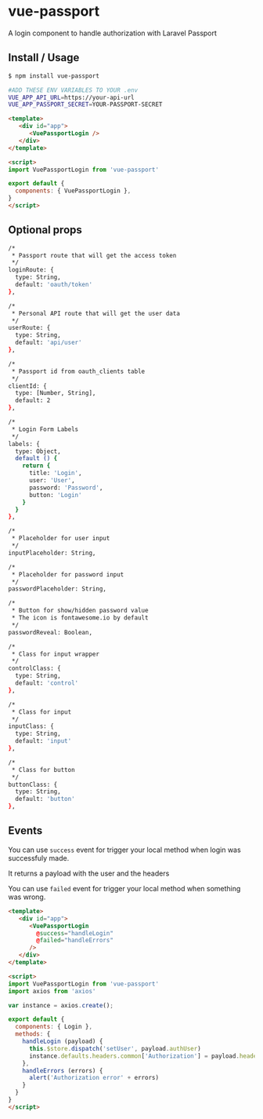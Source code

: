 # vue-passport

A login component to handle authorization with Laravel Passport

## Install / Usage

```bash
$ npm install vue-passport
```

```bash
#ADD THESE ENV VARIABLES TO YOUR .env
VUE_APP_API_URL=https://your-api-url
VUE_APP_PASSPORT_SECRET=YOUR-PASSPORT-SECRET
```

```html
<template>
   <div id="app">
      <VuePassportLogin />
   </div>
</template>

<script>
import VuePassportLogin from 'vue-passport'

export default {
  components: { VuePassportLogin },
}
</script>
```

## Optional props

```bash
/*
 * Passport route that will get the access token
 */
loginRoute: {
  type: String,
  default: 'oauth/token'
},

/*
 * Personal API route that will get the user data
 */
userRoute: {
  type: String,
  default: 'api/user'
},

/*
 * Passport id from oauth_clients table
 */
clientId: {
  type: [Number, String],
  default: 2
},

/*
 * Login Form Labels
 */
labels: {
  type: Object,
  default () {
    return {
      title: 'Login',
      user: 'User',
      password: 'Password',
      button: 'Login'
    }
  }
},

/*
 * Placeholder for user input
 */
inputPlaceholder: String,

/*
 * Placeholder for password input
 */
passwordPlaceholder: String,

/*
 * Button for show/hidden password value
 * The icon is fontawesome.io by default
 */
passwordReveal: Boolean,

/*
 * Class for input wrapper
 */
controlClass: {
  type: String,
  default: 'control'
},

/*
 * Class for input
 */
inputClass: {
  type: String,
  default: 'input'
},

/*
 * Class for button
 */
buttonClass: {
  type: String,
  default: 'button'
},
```

## Events

You can use `success` event for trigger your local method when login was successfuly made.

It returns a payload with the user and the headers

You can use `failed` event for trigger your local method when something was wrong.

```html
<template>
   <div id="app">
      <VuePassportLogin
        @success="handleLogin"
        @failed="handleErrors"
      />
   </div>
</template>

<script>
import VuePassportLogin from 'vue-passport'
import axios from 'axios'

var instance = axios.create();

export default {
  components: { Login },
  methods: {
    handleLogin (payload) {
      this.$store.dispatch('setUser', payload.authUser)
      instance.defaults.headers.common['Authorization'] = payload.headers.Authorization;
    },
    handleErrors (errors) {
      alert('Authorization error' + errors)
    }
  }
}
</script>
```
